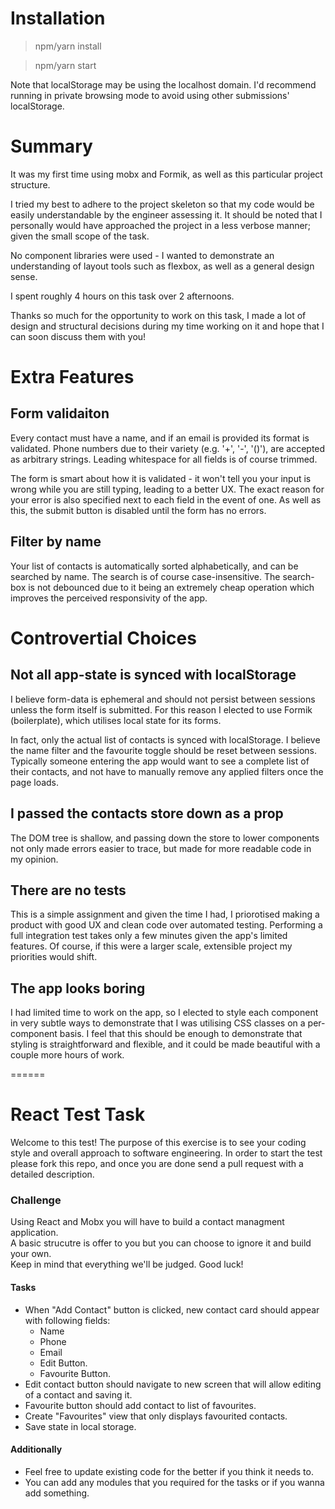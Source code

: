 # Installation

> npm/yarn install

> npm/yarn start

Note that localStorage may be using the localhost domain. I'd recommend running in private browsing mode to avoid using other submissions' localStorage.

# Summary

It was my first time using mobx and Formik, as well as this particular project structure.

I tried my best to adhere to the project skeleton so that my code would be easily understandable by the engineer assessing it. It should be noted that I personally would have approached the project in a less verbose manner; given the small scope of the task.

No component libraries were used - I wanted to demonstrate an understanding of layout tools such as flexbox, as well as a general design sense.

I spent roughly 4 hours on this task over 2 afternoons.

Thanks so much for the opportunity to work on this task, I made a lot of design and structural decisions during my time working on it and hope that I can soon discuss them with you!

# Extra Features

## Form validaiton

Every contact must have a name, and if an email is provided its format is validated. Phone numbers due to their variety (e.g. '+', '-', '()'), are accepted as arbitrary strings. Leading whitespace for all fields is of course trimmed.

The form is smart about how it is validated - it won't tell you your input is wrong while you are still typing, leading to a better UX. The exact reason for your error is also specified next to each field in the event of one. As well as this, the submit button is disabled until the form has no errors.

## Filter by name

Your list of contacts is automatically sorted alphabetically, and can be searched by name. The search is of course case-insensitive. The search-box is not debounced due to it being an extremely cheap operation which improves the perceived responsivity of the app.

# Controvertial Choices

## Not all app-state is synced with localStorage

I believe form-data is ephemeral and should not persist between sessions unless the form itself is submitted. For this reason I elected to use Formik (boilerplate), which utilises local state for its forms.

In fact, only the actual list of contacts is synced with localStorage. I believe the name filter and the favourite toggle should be reset between sessions. Typically someone entering the app would want to see a complete list of their contacts, and not have to manually remove any applied filters once the page loads.

## I passed the contacts store down as a prop

The DOM tree is shallow, and passing down the store to lower components not only made errors easier to trace, but made for more readable code in my opinion.

## There are no tests

This is a simple assignment and given the time I had, I priorotised making a product with good UX and clean code over automated testing. Performing a full integration test takes only a few minutes given the app's limited features. Of course, if this were a larger scale, extensible project my priorities would shift.

## The app looks boring

I had limited time to work on the app, so I elected to style each component in very subtle ways to demonstrate that I was utilising CSS classes on a per-component basis. I feel that this should be enough to demonstrate that styling is straightforward and flexible, and it could be made beautiful with a couple more hours of work.

======

# React Test Task

Welcome to this test! The purpose of this exercise is to see your coding style and overall approach
to software engineering. In order to start the test please fork this repo,
and once you are done send a pull request with a detailed description.

### Challenge

Using React and Mobx you will have to build a contact managment application.  
A basic strucutre is offer to you but you can choose to ignore it and build your own.  
Keep in mind that everything we'll be judged. Good luck!

#### Tasks

- When "Add Contact" button is clicked, new contact card should appear with following fields:
  - Name
  - Phone
  - Email
  - Edit Button.
  - Favourite Button.
- Edit contact button should navigate to new screen that will allow editing of a contact and saving it.
- Favourite button should add contact to list of favourites.
- Create "Favourites" view that only displays favourited contacts.
- Save state in local storage.

#### Additionally

- Feel free to update existing code for the better if you think it needs to.
- You can add any modules that you required for the tasks or if you wanna add something.
